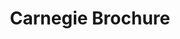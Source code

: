 ---
ee_id: '2209'
site: '1'
type: '2'
url: 2012-150-carnegie-brochure
title: Carnegie Brochure
year: '2012'
display_year: '2012'
medium: Booklet
dims:
pitch:
ps: "​Brochure made for a show at the Carnegie Museum. Unknown edition. Not for sale
  or available outside of the show.&nbsp;"
live_url:
related:
youtube:
related_code:
imgs: carnegie-brochure-booklet-2012-150-full-1-database-ih.jpg
subheading:
download:
add_credit:
commission:
layout: things-i-made
---